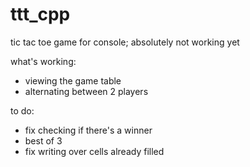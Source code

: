 # ttt_cpp
tic tac toe game for console; absolutely not working yet

what's working:

- viewing the game table
- alternating between 2 players

to do:

- fix checking if there's a winner
- best of 3
- fix writing over cells already filled
